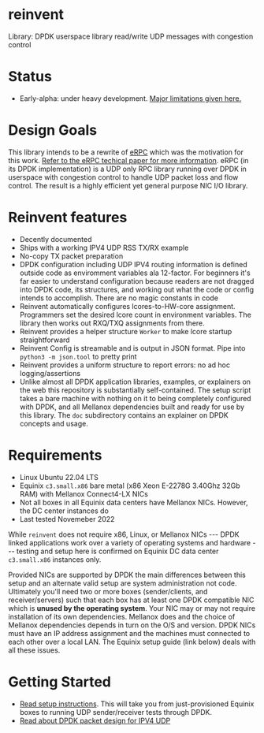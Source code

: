 # reinvent
Library: DPDK userspace library read/write UDP messages with congestion control

# Status
* Early-alpha: under heavy development. [Major limitations given here.](https://github.com/gshanemiller/reinvent/issues)

# Design Goals
This library intends to be a rewrite of [eRPC](https://github.com/erpc-io/eRPC) which was the motivation for this work.
[Refer to the eRPC techical paper for more information](https://www.usenix.org/system/files/nsdi19-kalia.pdf). eRPC 
(in its DPDK implementation) is a UDP only RPC library running over DPDK in userspace with congestion control to handle
UDP packet loss and flow control. The result is a highly efficient yet general purpose NIC I/O library.

# Reinvent features
* Decently documented
* Ships with a working IPV4 UDP RSS TX/RX example
* No-copy TX packet preparation
* DPDK configuration including UDP IPV4 routing information is defined outside code as enviromment variables ala
12-factor. For beginners it's far easier to understand configuration because readers are not dragged into DPDK code,
its structures, and working out what the code or config intends to accomplish. There are no magic constants in code
* Reinvent automatically configures lcores-to-HW-core assignment. Programmers set the desired lcore count in
environment variables. The library then works out RXQ/TXQ assignments from there.
* Reinvent provides a helper structure `Worker` to make lcore startup straightforward
* Reinvent Config is streamable and is output in JSON format. Pipe into `python3 -m json.tool` to pretty print
* Reinvent provides a uniform structure to report errors: no ad hoc logging/assertions
* Unlike almost all DPDK application libraries, examples, or explainers on the web this repository is substantially
self-contained. The setup script takes a bare machine with nothing on it to being completely configured with DPDK,
and all Mellanox dependencies built and ready for use by this library. The `doc` subdirectory contains an explainer
on DPDK concepts and usage.

# Requirements
* Linux Ubuntu 22.04 LTS
* Equinix `c3.small.x86` bare metal (x86 Xeon E-2278G 3.40Ghz 32Gb RAM) with Mellanox Connect4-LX NICs
* Not all boxes in all Equinix data centers have Mellanox NICs. However, the DC center instances do
* Last tested Novemeber 2022

While `reinvent` does not require x86, Linux, or Mellanox NICs --- DPDK linked applications work over a variety
of operating systems and hardware --- testing and setup here is confirmed on Equinix DC data center `c3.small.x86`
instances only.

Provided NICs are supported by DPDK the main differences between this setup and an alternate valid setup are
system administration not code. Ultimately you'll need two or more boxes (sender/clients, and receiver/servers)
such that each box has at least one DPDK compatible NIC which is **unused by the operating system**. Your NIC may or
may not require installation of its own dependencies. Mellanox does and the choice of Mellanox dependencies depends
in turn on the O/S and version. DPDK NICs must have an IP address assignment and the machines must connected to each 
other over a local LAN. The Equinix setup guide (link below) deals with all these issues.

# Getting Started
* [Read setup instructions](https://github.com/gshanemiller/reinvent/blob/main/doc/equinix_mellanox_setup.md). This will
take you from just-provisioned Equinix boxes to running UDP sender/receiver tests through DPDK.
* [Read about DPDK packet design for IPV4 UDP](https://github.com/gshanemiller/reinvent/blob/main/doc/packet_design.md)

